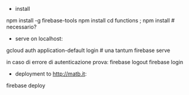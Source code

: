 * install

npm install -g firebase-tools
npm install
cd functions ; npm install  # necessario?

* serve on localhost:

gcloud auth application-default login  # una tantum
firebase serve

in caso di errore di autenticazione prova: 
    firebase logout 
    firebase login

* deployment to http://matb.it:

firebase deploy

